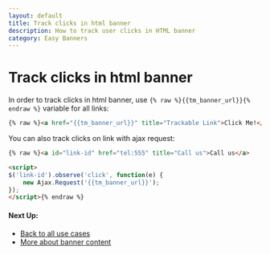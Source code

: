 ```yaml
---
layout: default
title: Track clicks in html banner
description: How to track user clicks in HTML banner
category: Easy Banners
---
```


# Track clicks in html banner

In order to track clicks in html banner, use `{% raw %}{{tm_banner_url}}{% endraw %}`
variable for all links:

```html
{% raw %}<a href="{{tm_banner_url}}" title="Trackable Link">Click Me!</a>{% endraw %}
```

You can also track clicks on link with ajax request:

```html
{% raw %}<a id="link-id" href="tel:555" title="Call us">Call us</a>

<script>
$('link-id').observe('click', function(e) {
    new Ajax.Request('{{tm_banner_url}}');
});
</script>{% endraw %}
```

#### Next Up:

 -  [Back to all use cases](../../use-cases/)
 -  [More about banner content](../../backend/manage-banners/#content)
